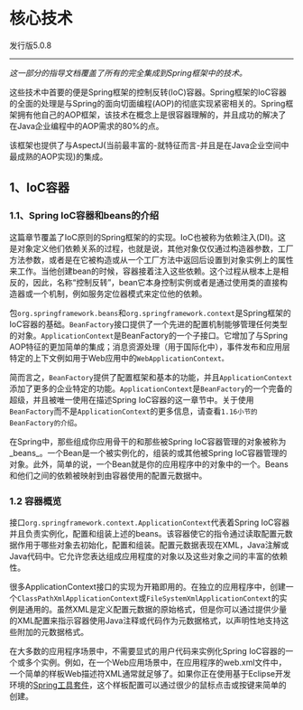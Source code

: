 # 核心技术

发行版5.0.8

---

_这一部分的指导文档覆盖了所有的完全集成到Spring框架中的技术。_

这些技术中首要的便是Spring框架的控制反转\(IoC\)容器。Spring框架的IoC容器的全面的处理是与Spring的面向切面编程\(AOP\)的彻底实现紧密相关的。Spring框架拥有他自己的AOP框架，该技术在概念上是很容器理解的，并且成功的解决了在Java企业编程中的AOP需求的80%的点。

该框架也提供了与AspectJ\(当前最丰富的-就特征而言-并且是在Java企业空间中最成熟的AOP实现\)的集成。

## 1、IoC容器

### 1.1、Spring IoC容器和beans的介绍

这篇章节覆盖了IoC原则的Spring框架的的实现。IoC也被称为依赖注入\(DI\)。这是对象定义他们依赖关系的过程，也就是说，其他对象仅仅通过构造器参数，工厂方法参数，或者是在它被构造或从一个工厂方法中返回后设置到对象实例上的属性来工作。当他创建bean的时候，容器接着注入这些依赖。这个过程从根本上是相反的，因此，名称“控制反转”，bean它本身控制实例或者是通过使用类的直接构造器或一个机制，例如服务定位器模式来定位他的依赖。

包`org.springframework.beans`和`org.springframework.context`是Spring框架的IoC容器的基础。`BeanFactory`接口提供了一个先进的配置机制能够管理任何类型的对象。`ApplicationContext`是BeanFactory的一个子接口。它增加了与Spring AOP特征的更加简单的集成；消息资源处理（用于国际化中），事件发布和应用层特定的上下文例如用于Web应用中的`WebApplicationContext。`

简而言之，`BeanFactory`提供了配置框架和基本的功能，并且`ApplicationContext`添加了更多的企业特定的功能。`ApplicationContext`是`BeanFactory`的一个完备的超级，并且被唯一使用在描述Spring IoC容器的这一章节中。关于使用`BeanFactory`而不是`ApplicationContext`的更多信息，请查看`1.16小节的BeanFactory的介绍`。

在Spring中，那些组成你应用骨干的和那些被Spring IoC容器管理的对象被称为_beans_。一个Bean是一个被实例化的，组装的或其他被Spring IoC容器管理的对象。此外，简单的说，一个Bean就是你的应用程序中的对象中的一个。Beans和他们之间的依赖被映射到由容器使用的配置元数据中。

### 1.2 容器概览

接口`org.springframework.context.ApplicationContext`代表着Spring IoC容器并且负责实例化，配置和组装上述的beans。该容器使它的指令通过读取配置元数据作用于哪些对象去初始化，配置和组装。配置元数据表现在XML，Java注解或Java代码中。它允许您表达组成应用程度的对象以及这些对象之间的丰富的依赖性。

很多ApplicationContext接口的实现为开箱即用的。在独立的应用程序中，创建一个`ClassPathXmlApplicationContext`或`FileSystemXmlApplicationContext`的实例是通用的。虽然XML是定义配置元数据的原始格式，但是你可以通过提供少量的XML配置来指示容器使用Java注释或代码作为元数据格式，以声明性地支持这些附加的元数据格式。

在大多数的应用程序场景中，不需要显式的用户代码来实例化Spring IoC容器的一个或多个实例。例如，在一个Web应用场景中，在应用程序的web.xml文件中，一个简单的样板Web描述符XML通常就足够了。如果你正在使用基于Eclipse开发环境的[Spring工具套件](https://spring.io/tools/sts)，这个样板配置可以通过很少的鼠标点击或按键来简单的创建。















